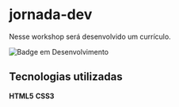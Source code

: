 # jornada-dev
Nesse workshop será desenvolvido um currículo.

![Badge em Desenvolvimento](http://img.shields.io/static/v1?label=STATUS&message=EM%20DESENVOLVIMENTO&color=GREEN&style=for-the-badge)

## Tecnologias utilizadas
**HTML5**
**CSS3**